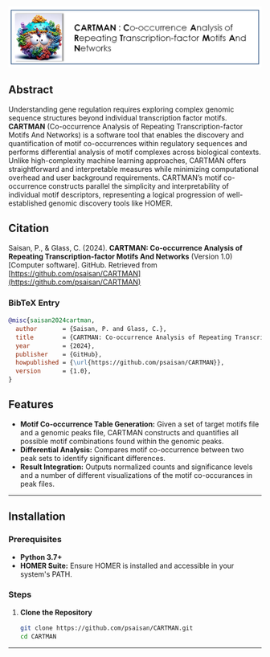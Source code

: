 
<img src="Images/CartmanLogo.PNG"  style="border: 0;"/>


## Abstract

Understanding gene regulation requires exploring complex genomic sequence structures beyond individual transcription factor motifs. **CARTMAN** (Co-occurrence Analysis of Repeating Transcription-factor Motifs And Networks) is a software tool that enables the discovery and quantification of motif co-occurrences within regulatory sequences and performs differential analysis of motif complexes across biological contexts. Unlike high-complexity machine learning approaches, CARTMAN offers straightforward and interpretable measures while minimizing computational overhead and user background requirements. CARTMAN’s motif co-occurrence constructs parallel the simplicity and interpretability of individual motif descriptors, representing a logical progression of well-established genomic discovery tools like HOMER.

## Citation

Saisan, P., & Glass, C. (2024). **CARTMAN: Co-occurrence Analysis of Repeating Transcription-factor Motifs And Networks** (Version 1.0) [Computer software]. GitHub. Retrieved from [https://github.com/psaisan/CARTMAN](https://github.com/psaisan/CARTMAN)

### BibTeX Entry

```bibtex
@misc{saisan2024cartman,
  author       = {Saisan, P. and Glass, C.},
  title        = {CARTMAN: Co-occurrence Analysis of Repeating Transcription-factor Motifs And Networks},
  year         = {2024},
  publisher    = {GitHub},
  howpublished = {\url{https://github.com/psaisan/CARTMAN}},
  version      = {1.0},
}
```


## Features

- **Motif Co-occurrence Table Generation:** Given a set of target motifs file and a genomic peaks file, CARTMAN constructs and quantifies all possible motif combinations found within the genomic peaks. 
- **Differential Analysis:** Compares motif co-occurrence between two peak sets to identify significant differences.
- **Result Integration:** Outputs normalized counts and significance levels and a number of different visualizations of the motif co-occurances in peak files.

---

## Installation

### Prerequisites

- **Python 3.7+**
- **HOMER Suite:** Ensure HOMER is installed and accessible in your system's PATH.

### Steps

1. **Clone the Repository**

   ```bash
   git clone https://github.com/psaisan/CARTMAN.git
   cd CARTMAN
   
---

